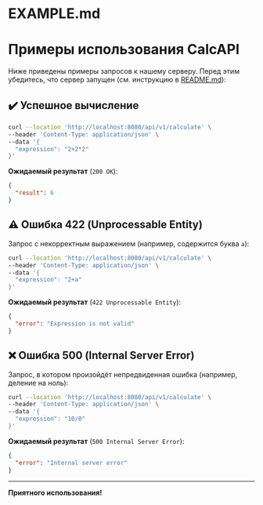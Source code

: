 # EXAMPLE.md

# Примеры использования CalcAPI

Ниже приведены примеры запросов к нашему серверу. Перед этим убедитесь, что сервер запущен (см. инструкцию в [README.md](README.md)):

## :heavy_check_mark: Успешное вычисление
```bash
curl --location 'http://localhost:8080/api/v1/calculate' \
--header 'Content-Type: application/json' \
--data '{
  "expression": "2+2*2"
}'
```
**Ожидаемый результат** (`200 OK`):
```json
{
  "result": 6
}
```

## :warning: Ошибка 422 (Unprocessable Entity)
Запрос с некорректным выражением (например, содержится буква `a`):

```bash
curl --location 'http://localhost:8080/api/v1/calculate' \
--header 'Content-Type: application/json' \
--data '{
  "expression": "2+a"
}'
```
**Ожидаемый результат** (`422 Unprocessable Entity`):
```json
{
  "error": "Expression is not valid"
}
```

## :x: Ошибка 500 (Internal Server Error)
Запрос, в котором произойдёт непредвиденная ошибка (например, деление на ноль):
```bash
curl --location 'http://localhost:8080/api/v1/calculate' \
--header 'Content-Type: application/json' \
--data '{
  "expression": "10/0"
}'
```
**Ожидаемый результат** (`500 Internal Server Error`):
```json
{
  "error": "Internal server error"
}
```

----

**Приятного использования!**